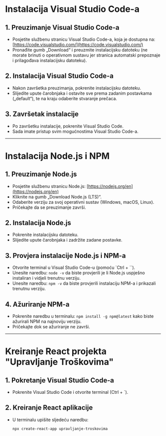 # Instalacija Visual Studio Code-a

## 1. Preuzimanje Visual Studio Code-a

- Posjetite službenu stranicu Visual Studio Code-a, koja je dostupna na: [https://code.visualstudio.com/](https://code.visualstudio.com/)
- Pronađite gumb „Download“ i preuzmite instalacijsku datoteku (ne morate brinuti o operativnom sustavu jer stranica automatski prepoznaje i prilagođava instalacijsku datoteku).

## 2. Instalacija Visual Studio Code-a

- Nakon završetka preuzimanja, pokrenite instalacijsku datoteku.
- Slijedite upute čarobnjaka i ostavite sve prema zadanim postavkama („default“), te na kraju odaberite stvaranje prečaca.

## 3. Završetak instalacije

- Po završetku instalacije, pokrenite Visual Studio Code.
- Sada imate pristup svim mogućnostima Visual Studio Code-a.

---

# Instalacija Node.js i NPM

## 1. Preuzimanje Node.js

- Posjetite službenu stranicu Node.js: [https://nodejs.org/en](https://nodejs.org/en)
- Kliknite na gumb „Download Node.js (LTS)“.
- Odaberite verziju za svoj operativni sustav (Windows, macOS, Linux).
- Pričekajte da se preuzimanje završi.

## 2. Instalacija Node.js

- Pokrenite instalacijsku datoteku.
- Slijedite upute čarobnjaka i zadržite zadane postavke.

## 3. Provjera instalacije Node.js i NPM-a

- Otvorite terminal u Visual Studio Code-u (pomoću `Ctrl + \``).
- Unesite naredbu: `node -v` da biste provjerili je li Node.js uspješno instaliran i vidjeli trenutnu verziju.
- Unesite naredbu: `npm -v` da biste provjerili instalaciju NPM-a i prikazali trenutnu verziju.

## 4. Ažuriranje NPM-a

- Pokrenite naredbu u terminalu: `npm install -g npm@latest` kako biste ažurirali NPM na najnoviju verziju.
- Pričekajte dok se ažuriranje ne završi.

---

# Kreiranje React projekta "Upravljanje Troškovima"

## 1. Pokretanje Visual Studio Code-a

- Pokrenite Visual Studio Code i otvorite terminal (Ctrl + \`).

## 2. Kreiranje React aplikacije

- U terminalu upišite sljedeću naredbu:  
  ```bash
  npx create-react-app upravljanje-troskovima

